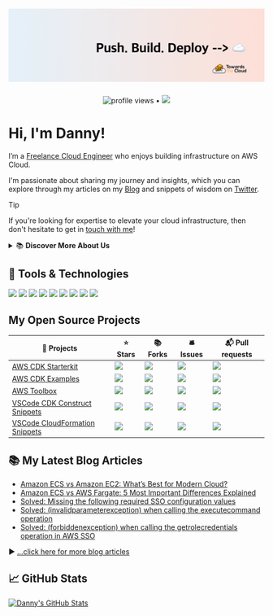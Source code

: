 # [![Danny Steenman header](https://raw.githubusercontent.com/dannysteenman/dannysteenman/main/icon/gh-header.png)](https://towardsthecloud.com)

<p align="center">
  <img src="https://komarev.com/ghpvc/?username=dannysteenman" alt="profile views"> •
  <a href="https://twitter.com/dannysteenman"><img src="https://img.shields.io/twitter/follow/dannysteenman?label=%40dannysteenman&style=social"></a>
</p>

# Hi, I'm Danny!

I’m a [Freelance Cloud Engineer](https://www.linkedin.com/in/dannysteenman/) who enjoys building infrastructure on AWS Cloud.

I'm passionate about sharing my journey and insights, which you can explore through my articles on my [Blog](https://towardsthecloud.com/blog) and snippets of wisdom on [Twitter](https://twitter.com/dannysteenman).

> [!TIP]
> If you're looking for expertise to elevate your cloud infrastructure, then don't hesitate to get in [touch with me](https://towardsthecloud.com/contact)!
>
> <details><summary>📚 <strong>Discover More About Us</strong></summary>
>
> <br/>
>
> Towards the Cloud is a one-person agency with over 9 years of extensive hands-on experience in architecting and building highly scalable distributed systems on AWS Cloud using Infrastructure as Code for startups and enterprises.
>
> *Maximize your development speed by harnessing our expertise in crafting high-performance Cloud infrastructures.*
>
> #### Why Choose Towards the Cloud?
>
> - **Expertise in AWS CDK**: Leverage the full power of AWS Cloud Development Kit (AWS CDK) with our deep expertise. We architect and build infrastructure as code (IaC) solutions that are maintainable, scalable, and fully automated.
> - **Tailored Solutions**: Your business is unique, and so are your cloud needs. We provide personalized consultations and solutions tailored to perfectly align with your project requirements and business goals.
> - **Cost-Effective and Efficient**: Benefit from our streamlined processes and deep AWS knowledge to optimize costs without compromising on performance or security.
> - **One-on-One Attention**: As a one-person agency, Towards the Cloud guarantees you receive dedicated support and expertise directly from an AWS Cloud Engineer. This ensures high-quality deliverables and swift decision-making.<br/>
> - **Seamless CI/CD**: Empower your team to manage infrastructure changes confidently and efficiently through Pull Requests, leveraging the full power of GitHub Actions.
>
> <a href="https://towardsthecloud.com/contact"><img alt="Schedule introduction call" src="https://img.shields.io/badge/schedule%20introduction%20call-success.svg?style=for-the-badge"/></a>
> </details>


## 🧰 Tools & Technologies

![](https://img.shields.io/badge/OS-MacOS-informational?style=flat&logo=Apple&logoColor=white&color=2bbc8a)
![](https://img.shields.io/badge/Editor-VSCode-informational?style=flat&logo=visual-studio-code&logoColor=white&color=2bbc8a)
![](https://img.shields.io/badge/Code-Python-informational?style=flat&logo=python&logoColor=white&color=2bbc8a)
![](https://img.shields.io/badge/Code-Typescript-informational?style=flat&logo=typescript&logoColor=white&color=2bbc8a)
![](https://img.shields.io/badge/Shell-ZSH-informational?style=flat&logo=gnu-bash&logoColor=white&color=2bbc8a)
![](https://img.shields.io/badge/Tools-CDK-informational?style=flat&logo=amazon-aws&logoColor=white&color=2bbc8a)
![](https://img.shields.io/badge/Tools-CloudFormation-informational?style=flat&logo=amazon-aws&logoColor=white&color=2bbc8a)
![](https://img.shields.io/badge/Tools-Docker-informational?style=flat&logo=docker&logoColor=white&color=2bbc8a)
![](https://img.shields.io/badge/Cloud-Amazon_Web_Services-informational?style=flat&logo=amazon-aws&logoColor=white&color=2bbc8a)

## My Open Source Projects

| 🎁 Projects                                                                                        | ⭐ Stars                                                                                           | 📚 Forks                                                                                           | 🛎 Issues                                                                                            | 📬 Pull requests                                                                                       |
| ------------------------------------------------------------------------------------------------- | ------------------------------------------------------------------------------------------------- | ------------------------------------------------------------------------------------------------- | --------------------------------------------------------------------------------------------------- | ----------------------------------------------------------------------------------------------------- |
| [AWS CDK Starterkit](https://github.com/dannysteenman/aws-cdk-starterkit)                         | ![](https://img.shields.io/github/stars/dannysteenman/aws-cdk-starterkit?color=green)             | ![](https://img.shields.io/github/forks/dannysteenman/aws-cdk-starterkit?color=green)             | ![](https://img.shields.io/github/issues/dannysteenman/aws-cdk-starterkit?color=green)              | ![](https://img.shields.io/github/issues-pr/dannysteenman/aws-cdk-starterkit?color=orange)            |
| [AWS CDK Examples](https://github.com/dannysteenman/aws-cdk-examples)                             | ![](https://img.shields.io/github/stars/dannysteenman/aws-cdk-examples?color=green)               | ![](https://img.shields.io/github/forks/dannysteenman/aws-cdk-examples?color=green)               | ![](https://img.shields.io/github/issues/dannysteenman/aws-cdk-examples?color=green)                | ![](https://img.shields.io/github/issues-pr/dannysteenman/aws-cdk-examples?color=orange)              |
| [AWS Toolbox](https://github.com/dannysteenman/aws-toolbox)                                       | ![](https://img.shields.io/github/stars/dannysteenman/aws-toolbox?color=green)                    | ![](https://img.shields.io/github/forks/dannysteenman/aws-toolbox?color=green)                    | ![](https://img.shields.io/github/issues/dannysteenman/aws-toolbox?color=green)                     | ![](https://img.shields.io/github/issues-pr/dannysteenman/aws-toolbox?color=orange)                   |
| [VSCode CDK Construct Snippets](https://github.com/dannysteenman/vscode-cdk-snippets)             | ![](https://img.shields.io/github/stars/dannysteenman/vscode-cdk-snippets?color=green)            | ![](https://img.shields.io/github/forks/dannysteenman/vscode-cdk-snippets?color=green)            | ![](https://img.shields.io/github/issues/dannysteenman/vscode-cdk-snippets?color=yellow)            | ![](https://img.shields.io/github/issues-pr/dannysteenman/vscode-cdk-snippets?color=green)            |
| [VSCode CloudFormation Snippets](https://github.com/dannysteenman/vscode-cloudformation-snippets) | ![](https://img.shields.io/github/stars/dannysteenman/vscode-cloudformation-snippets?color=green) | ![](https://img.shields.io/github/forks/dannysteenman/vscode-cloudformation-snippets?color=green) | ![](https://img.shields.io/github/issues/dannysteenman/vscode-cloudformation-snippets?color=yellow) | ![](https://img.shields.io/github/issues-pr/dannysteenman/vscode-cloudformation-snippets?color=green) |

## 📚 My Latest Blog Articles

<!-- BLOG-POST-LIST:START -->
- [Amazon ECS vs Amazon EC2: What’s Best for Modern Cloud?](https://towardsthecloud.com/amazon-ecs-vs-amazon-ec2)
- [Amazon ECS vs AWS Fargate: 5 Most Important Differences Explained](https://towardsthecloud.com/amazon-ecs-vs-aws-fargate)
- [Solved: Missing the following required SSO configuration values](https://towardsthecloud.com/aws-sso-missing-sso-configuration-values)
- [Solved: &lpar;invalidparameterexception&rpar; when calling the executecommand operation](https://towardsthecloud.com/amazon-ecs-invalidparameterexception-executecommand)
- [Solved: &lpar;forbiddenexception&rpar; when calling the getrolecredentials operation in AWS SSO](https://towardsthecloud.com/aws-sso-forbiddenexception-getrolecredentials-operation)
<!-- BLOG-POST-LIST:END -->

▶ [...click here for more blog articles](https://towardsthecloud.com)

## 📈 GitHub Stats

<a href="https://github.com/dannysteenman/dannysteenman">
  <img align="center" src="https://github-readme-stats.vercel.app/api?username=dannysteenman&show_icons=true&line_height=27&count_private=true&title_color=ffffff&text_color=c9cacc&icon_color=2bbc8a&bg_color=1d1f21" alt="Danny's GitHub Stats" />
</a>
